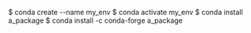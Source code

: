 $ conda create --name my_env
$ conda activate my_env
$ conda install a_package
$ conda install -c conda-forge a_package


